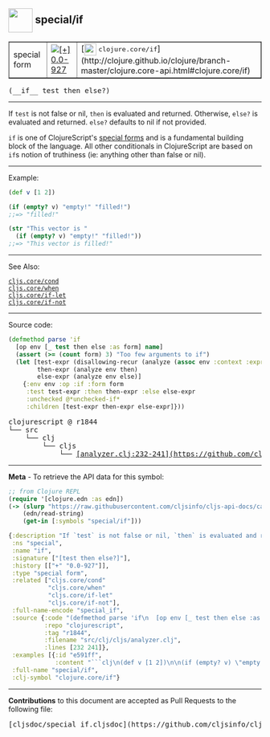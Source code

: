 ## <img width="48px" valign="middle" src="http://i.imgur.com/Hi20huC.png"> special/if

 <table border="1">
<tr>

<td>special form</td>
<td><a href="https://github.com/cljsinfo/cljs-api-docs/tree/0.0-927"><img valign="middle" alt="[+] 0.0-927" src="https://img.shields.io/badge/+-0.0--927-lightgrey.svg"></a> </td>
<td>
[<img height="24px" valign="middle" src="http://i.imgur.com/1GjPKvB.png"> <samp>clojure.core/if</samp>](http://clojure.github.io/clojure/branch-master/clojure.core-api.html#clojure.core/if)
</td>
</tr>
</table>

 <samp>
(__if__ test then else?)<br>
</samp>

---

If `test` is not false or nil, `then` is evaluated and returned. Otherwise,
`else?` is evaluated and returned. `else?` defaults to nil if not provided.

`if` is one of ClojureScript's [special forms](http://clojure.org/special_forms)
and is a fundamental building block of the language. All other conditionals in
ClojureScript are based on `if`s notion of truthiness (ie: anything other than
false or nil).

---

Example:

```clj
(def v [1 2])

(if (empty? v) "empty!" "filled!")
;;=> "filled!"

(str "This vector is "
  (if (empty? v) "empty!" "filled!"))
;;=> "This vector is filled!"
```

---

See Also:

[`cljs.core/cond`](cljs.core_cond.md)<br>
[`cljs.core/when`](cljs.core_when.md)<br>
[`cljs.core/if-let`](cljs.core_if-let.md)<br>
[`cljs.core/if-not`](cljs.core_if-not.md)<br>

---


Source code:

```clj
(defmethod parse 'if
  [op env [_ test then else :as form] name]
  (assert (>= (count form) 3) "Too few arguments to if")
  (let [test-expr (disallowing-recur (analyze (assoc env :context :expr) test))
        then-expr (analyze env then)
        else-expr (analyze env else)]
    {:env env :op :if :form form
     :test test-expr :then then-expr :else else-expr
     :unchecked @*unchecked-if*
     :children [test-expr then-expr else-expr]}))
```

 <pre>
clojurescript @ r1844
└── src
    └── clj
        └── cljs
            └── <ins>[analyzer.clj:232-241](https://github.com/clojure/clojurescript/blob/r1844/src/clj/cljs/analyzer.clj#L232-L241)</ins>
</pre>


---

__Meta__ - To retrieve the API data for this symbol:

```clj
;; from Clojure REPL
(require '[clojure.edn :as edn])
(-> (slurp "https://raw.githubusercontent.com/cljsinfo/cljs-api-docs/catalog/cljs-api.edn")
    (edn/read-string)
    (get-in [:symbols "special/if"]))
```

```clj
{:description "If `test` is not false or nil, `then` is evaluated and returned. Otherwise,\n`else?` is evaluated and returned. `else?` defaults to nil if not provided.\n\n`if` is one of ClojureScript's [special forms](http://clojure.org/special_forms)\nand is a fundamental building block of the language. All other conditionals in\nClojureScript are based on `if`s notion of truthiness (ie: anything other than\nfalse or nil).",
 :ns "special",
 :name "if",
 :signature ["[test then else?]"],
 :history [["+" "0.0-927"]],
 :type "special form",
 :related ["cljs.core/cond"
           "cljs.core/when"
           "cljs.core/if-let"
           "cljs.core/if-not"],
 :full-name-encode "special_if",
 :source {:code "(defmethod parse 'if\n  [op env [_ test then else :as form] name]\n  (assert (>= (count form) 3) \"Too few arguments to if\")\n  (let [test-expr (disallowing-recur (analyze (assoc env :context :expr) test))\n        then-expr (analyze env then)\n        else-expr (analyze env else)]\n    {:env env :op :if :form form\n     :test test-expr :then then-expr :else else-expr\n     :unchecked @*unchecked-if*\n     :children [test-expr then-expr else-expr]}))",
          :repo "clojurescript",
          :tag "r1844",
          :filename "src/clj/cljs/analyzer.clj",
          :lines [232 241]},
 :examples [{:id "e591ff",
             :content "```clj\n(def v [1 2])\n\n(if (empty? v) \"empty!\" \"filled!\")\n;;=> \"filled!\"\n\n(str \"This vector is \"\n  (if (empty? v) \"empty!\" \"filled!\"))\n;;=> \"This vector is filled!\"\n```"}],
 :full-name "special/if",
 :clj-symbol "clojure.core/if"}

```

---

__Contributions__ to this document are accepted as Pull Requests to the following file:

 <pre>
[cljsdoc/special_if.cljsdoc](https://github.com/cljsinfo/cljs-api-docs/blob/master/cljsdoc/special_if.cljsdoc)
</pre>

